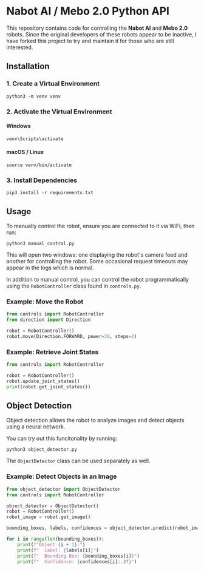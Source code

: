 # Nabot AI / Mebo 2.0 Python API

This repository contains code for controlling the **Nabot AI** and **Mebo 2.0** robots. Since the original developers of these robots appear to be inactive, I have forked this project to try and maintain it for those who are still interested.

## Installation

### 1. Create a Virtual Environment
```
python3 -m venv venv
```

### 2. Activate the Virtual Environment

#### Windows
```
venv\Scripts\activate
```

#### macOS / Linux
```
source venv/bin/activate
```

### 3. Install Dependencies
```
pip3 install -r requirements.txt
```

## Usage

To manually control the robot, ensure you are connected to it via WiFi, then run:
```
python3 manual_control.py
```
This will open two windows: one displaying the robot's camera feed and another for controlling the robot. Some occasional request timeouts may appear in the logs which is normal.

In addition to manual control, you can control the robot programmatically using the `RobotController` class found in `controls.py`.

### Example: Move the Robot
```python
from controls import RobotController
from direction import Direction

robot = RobotController()
robot.move(Direction.FORWARD, power=30, steps=2)
```

### Example: Retrieve Joint States
```python
from controls import RobotController

robot = RobotController()
robot.update_joint_states()
print(robot.get_joint_states())
```

## Object Detection

Object detection allows the robot to analyze images and detect objects using a neural network.

You can try out this funcitonality by running:

```
python3 object_detector.py
```

The `ObjectDetector` class can be used separately as well.

### Example: Detect Objects in an Image
```python
from object_detector import ObjectDetector
from controls import RobotController

object_detector = ObjectDetector()
robot = RobotController()
robot_image = robot.get_image()

bounding_boxes, labels, confidences = object_detector.predict(robot_image)

for i in range(len(bounding_boxes)):
    print(f"Object {i + 1}:")
    print(f"  Label: {labels[i]}")
    print(f"  Bounding Box: {bounding_boxes[i]}")
    print(f"  Confidence: {confidences[i]:.2f}")
```
